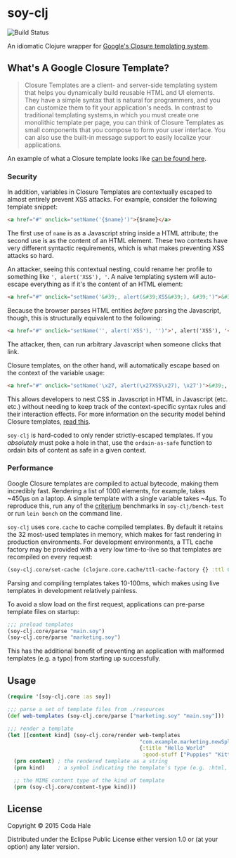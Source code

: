 # soy-clj

![Build Status](https://travis-ci.org/codahale/soy-clj.svg)

An idiomatic Clojure wrapper for [Google's Closure templating system](https://developers.google.com/closure/templates/).

## What's A Google Closure Template?

> Closure Templates are a client- and server-side templating system that helps
> you dynamically build reusable HTML and UI elements. They have a simple syntax
> that is natural for programmers, and you can customize them to fit your
> application's needs. In contrast to traditional templating systems,in which
> you must create one monolithic template per page, you can think of Closure
> Templates as small components that you compose to form your user
> interface. You can also use the built-in message support to easily localize
> your applications.

An example of what a Closure template looks like
[can be found here](https://github.com/codahale/soy-clj/blob/master/test/example.soy).

### Security

In addition, variables in Closure Templates are contextually escaped to almost
entirely prevent XSS attacks. For example, consider the following template
snippet:

```html
<a href="#" onclick="setName('{$name}')">{$name}</a>
```

The first use of `name` is as a Javascript string inside a HTML attribute; the
second use is as the content of an HTML element. These two contexts have very
different syntactic requirements, which is what makes preventing XSS attacks so
hard.

An attacker, seeing this contextual nesting, could rename her profile to
something like `', alert('XSS'), '`. A naive templating system will auto-escape
everything as if it's the content of an HTML element:

```html
<a href="#" onclick="setName('&#39;, alert(&#39;XSS&#39;), &#39;')">&#39;, alert(&#39;XSS&#39;), &#39;</a>
```

Because the browser parses HTML entities *before* parsing the Javascript,
though, this is structurally equivalent to the following:

```html
<a href="#" onclick="setName('', alert('XSS'), '')">', alert('XSS'), '</a>
```

The attacker, then, can run arbitrary Javascript when someone clicks that link.

Closure templates, on the other hand, will automatically escape based on the
context of the variable usage:

```html
<a href="#" onclick="setName('\x27, alert(\x27XSS\x27), \x27')">&#39;, alert(&#39;XSS&#39;), &#39;</a>
```

This allows developers to nest CSS in Javascript in HTML in Javascript (etc.
etc.) without needing to keep track of the context-specific syntax rules and
their interaction effects. For more information on the security model behind
Closure templates,
[read this](http://js-quasis-libraries-and-repl.googlecode.com/svn/trunk/safetemplate.html).

`soy-clj` is hard-coded to only render strictly-escaped templates. If you
_absolutely_ must poke a hole in that, use the `ordain-as-safe` function to
ordain bits of content as safe in a given context.

### Performance

Google Closure templates are compiled to actual bytecode, making them incredibly
fast. Rendering a list of 1000 elements, for example, takes ~450µs on a laptop.
A simple template with a single variable takes ~4µs. To reproduce this, run any
of the [criterium](https://github.com/hugoduncan/criterium) benchmarks in
`soy-clj/bench-test` or run `lein bench` on the command line.

`soy-clj` uses `core.cache` to cache compiled templates. By default it retains
the 32 most-used templates in memory, which makes for fast rendering in
production environments. For development environments, a TTL cache factory may
be provided with a very low time-to-live so that templates are recompiled on
every request:

```clojure
(soy-clj.core/set-cache (clojure.core.cache/ttl-cache-factory {} :ttl 0))
```

Parsing and compiling templates takes 10-100ms, which makes using live templates
in development relatively painless.

To avoid a slow load on the first request, applications can pre-parse template
files on startup:

```clojure
;;; preload templates
(soy-clj.core/parse "main.soy")
(soy-clj.core/parse "marketing.soy")
```

This has the additional benefit of preventing an application with malformed
templates (e.g. a typo) from starting up successfully.

## Usage

```clojure
(require '[soy-clj.core :as soy])

;;; parse a set of template files from ./resources
(def web-templates (soy-clj.core/parse ["marketing.soy" "main.soy"]))

;;; render a template
(let [[content kind] (soy-clj.core/render web-templates
                                          "com.example.marketing.newSplash"
                                          {:title "Hello World"
                                           :good-stuff ["Puppies" "Kitties"]})]
  (prn content) ; the rendered template as a string
  (prn kind)    ; a symbol indicating the template's type (e.g. :html, :js, :css)

  ;; the MIME content type of the kind of template
  (prn (soy-clj.core/content-type kind)))
```

## License

Copyright © 2015 Coda Hale

Distributed under the Eclipse Public License either version 1.0 or (at your
option) any later version.
